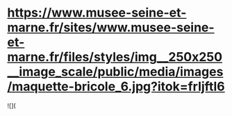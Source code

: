 # https://www.musee-seine-et-marne.fr/sites/www.musee-seine-et-marne.fr/files/styles/img__250x250__image_scale/public/media/images/maquette-bricole_6.jpg?itok=frIjftI6

![](
